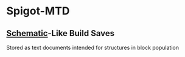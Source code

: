 # Spigot-MTD
## [Schematic](https://www.curseforge.com/minecraft/mc-mods/worldedit)-Like Build Saves
Stored as text documents intended for structures in block population
